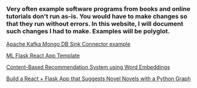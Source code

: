 ### Very often example software programs from books and online tutorials don't run as-is. You would have to make changes so that they run without errors. In this website, I will document such changes I had to make. Examples will be polyglot.
        
[Apache Kafka Mongo DB Sink Connector example](./kafka-connect2.html)

[ML Flask React App Template](./ml-react-app-template.html)

[Content-Based Recommendation System using Word Embeddings](./content-based-recommendation-word-embeddings.html)

[Build a React + Flask App that Suggests Novel Novels with a Python Graph](./react-flask-novel-recommender.html)